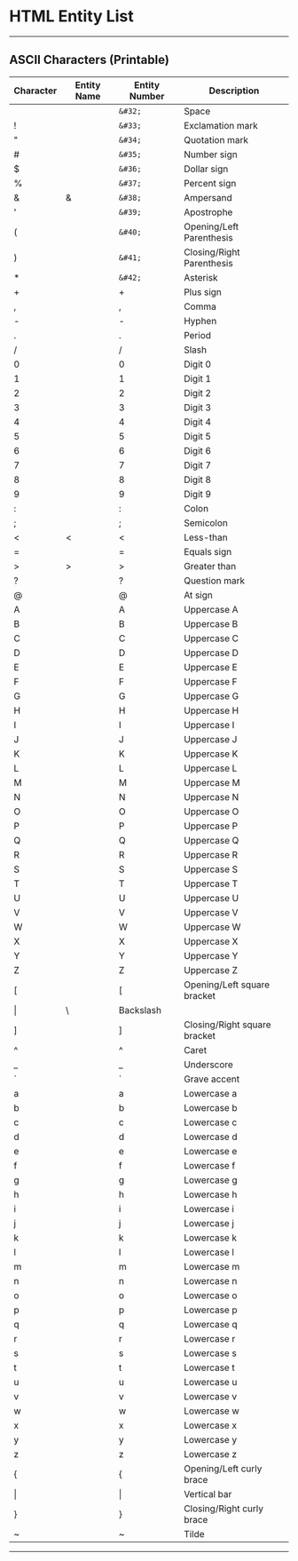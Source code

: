 # HTML Entity List
***
## ASCII Characters (Printable)
| Character | Entity Name | Entity Number | Description                  |
| --------- | ----------- | ------------- | ---------------------------- |
|           |             | `&#32;`       | Space                        |
| !         |             | `&#33;`       | Exclamation mark             |
| "         |             | `&#34;`       | Quotation mark               |
| #         |             | `&#35;`       | Number sign                  |
| $         |             | `&#36;`       | Dollar sign                  |
| %         |             | `&#37;`       | Percent sign                 |
| &         | &amp;       | `&#38;`       | Ampersand                    |
| '         |             | `&#39;`       | Apostrophe                   |
| (         |             | `&#40;`       | Opening/Left Parenthesis     |
| )         |             | `&#41;`       | Closing/Right Parenthesis    |
| *         |             | `&#42;`       | Asterisk                     |
| +         |             | &#43;         | Plus sign                    |
| ,         |             | &#44;         | Comma                        |
| -         |             | &#45;         | Hyphen                       |
| .         |             | &#46;         | Period                       |
| /         |             | &#47;         | Slash                        |
| 0         |             | &#48;         | Digit 0                      |
| 1         |             | &#49;         | Digit 1                      |
| 2         |             | &#50;         | Digit 2                      |
| 3         |             | &#51;         | Digit 3                      |
| 4         |             | &#52;         | Digit 4                      |
| 5         |             | &#53;         | Digit 5                      |
| 6         |             | &#54;         | Digit 6                      |
| 7         |             | &#55;         | Digit 7                      |
| 8         |             | &#56;         | Digit 8                      |
| 9         |             | &#57;         | Digit 9                      |
| :         |             | &#58;         | Colon                        |
| ;         |             | &#59;         | Semicolon                    |
| <         | &lt;        | &#60;         | Less-than                    |
| =         |             | &#61;         | Equals sign                  |
| >         | &gt;        | &#62;         | Greater than                 |
| ?         |             | &#63;         | Question mark                |
| @         |             | &#64;         | At sign                      |
| A         |             | &#65;         | Uppercase A                  |
| B         |             | &#66;         | Uppercase B                  |
| C         |             | &#67;         | Uppercase C                  |
| D         |             | &#68;         | Uppercase D                  |
| E         |             | &#69;         | Uppercase E                  |
| F         |             | &#70;         | Uppercase F                  |
| G         |             | &#71;         | Uppercase G                  |
| H         |             | &#72;         | Uppercase H                  |
| I         |             | &#73;         | Uppercase I                  |
| J         |             | &#74;         | Uppercase J                  |
| K         |             | &#75;         | Uppercase K                  |
| L         |             | &#76;         | Uppercase L                  |
| M         |             | &#77;         | Uppercase M                  |
| N         |             | &#78;         | Uppercase N                  |
| O         |             | &#79;         | Uppercase O                  |
| P         |             | &#80;         | Uppercase P                  |
| Q         |             | &#81;         | Uppercase Q                  |
| R         |             | &#82;         | Uppercase R                  |
| S         |             | &#83;         | Uppercase S                  |
| T         |             | &#84;         | Uppercase T                  |
| U         |             | &#85;         | Uppercase U                  |
| V         |             | &#86;         | Uppercase V                  |
| W         |             | &#87;         | Uppercase W                  |
| X         |             | &#88;         | Uppercase X                  |
| Y         |             | &#89;         | Uppercase Y                  |
| Z         |             | &#90;         | Uppercase Z                  |
| [         |             | &#91;         | Opening/Left square bracket  |
| \|        | &#92;       | Backslash     |                              |
| ]         |             | &#93;         | Closing/Right square bracket |
| ^         |             | &#94;         | Caret                        |
| _         |             | &#95;         | Underscore                   |
| `         |             | &#96;         | Grave accent                 |
| a         |             | &#97;         | Lowercase a                  |
| b         |             | &#98;         | Lowercase b                  |
| c         |             | &#99;         | Lowercase c                  |
| d         |             | &#100;        | Lowercase d                  |
| e         |             | &#101;        | Lowercase e                  |
| f         |             | &#102;        | Lowercase f                  |
| g         |             | &#103;        | Lowercase g                  |
| h         |             | &#104;        | Lowercase h                  |
| i         |             | &#105;        | Lowercase i                  |
| j         |             | &#106;        | Lowercase j                  |
| k         |             | &#107;        | Lowercase k                  |
| l         |             | &#108;        | Lowercase l                  |
| m         |             | &#109;        | Lowercase m                  |
| n         |             | &#110;        | Lowercase n                  |
| o         |             | &#111;        | Lowercase o                  |
| p         |             | &#112;        | Lowercase p                  |
| q         |             | &#113;        | Lowercase q                  |
| r         |             | &#114;        | Lowercase r                  |
| s         |             | &#115;        | Lowercase s                  |
| t         |             | &#116;        | Lowercase t                  |
| u         |             | &#117;        | Lowercase u                  |
| v         |             | &#118;        | Lowercase v                  |
| w         |             | &#119;        | Lowercase w                  |
| x         |             | &#120;        | Lowercase x                  |
| y         |             | &#121;        | Lowercase y                  |
| z         |             | &#122;        | Lowercase z                  |
| {         |             | &#123;        | Opening/Left curly brace     |
| \|        |             | &#124;        | Vertical bar                 |
| }         |             | &#125;        | Closing/Right curly brace    |
| ~         |             | &#126;        | Tilde                        |
***
